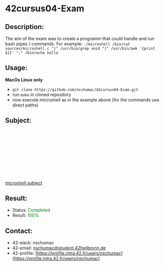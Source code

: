 # 42cursus04-Exam
## Description:
The aim of the exam was to create a programm that could handle and run bash pipes / commands. For example: `./microshell /bin/cat sources/microshell.c "|" /usr/bin/grep void "|" /usr/bin/awk '{print $1}' ";" /bin/echo hello ` 

## Usage:
**MacOs Linux only**
- `git clone https://github.com/nschumac/42cursus04-Exam.git`
- run `make` in cloned repository
- now execute microshell as in the example above (for the commands use direct paths)

## Subject:
<object data="https://github.com/nschumac/42cursus04-Exam/blob/main/subject/microshell-en.txt" type="application/pdf" width="700px" height="700px">
    <embed src="https://github.com/nschumac/42cursus04-Exam/blob/main/subject/microshell-en.txt">
        <p><a href="https://github.com/nschumac/42cursus04-Exam/blob/main/subject/microshell-en.txt">microshell subject</a></p>
    </embed>
</object>

## Result:
- Status: <span style="color:green">Completed</span>
- Result: <span style="color:green">100%</span>

## Contact:
- 42-slack: nschumac
- 42-email: nschumac@student.42heilbronn.de
- 42-profile: [https://profile.intra.42.fr/users/nschumac](https://profile.intra.42.fr/users/nschumac)
